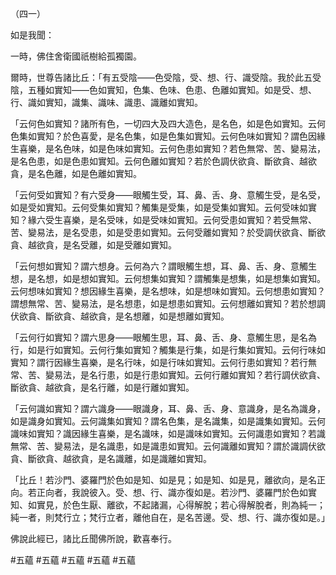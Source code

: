 （四一）

如是我聞：

一時，佛住舍衛國祇樹給孤獨園。

爾時，世尊告諸比丘：「有五受陰——色受陰，受、想、行、識受陰。我於此五受陰，五種如實知——色如實知，色集、色味、色患、色離如實知。如是受、想、行、識如實知，識集、識味、識患、識離如實知。

「云何色如實知？諸所有色，一切四大及四大造色，是名色，如是色如實知。云何色集如實知？於色喜愛，是名色集，如是色集如實知。云何色味如實知？謂色因緣生喜樂，是名色味，如是色味如實知。云何色患如實知？若色無常、苦、變易法，是名色患，如是色患如實知。云何色離如實知？若於色調伏欲貪、斷欲貪、越欲貪，是名色離，如是色離如實知。

「云何受如實知？有六受身——眼觸生受，耳、鼻、舌、身、意觸生受，是名受，如是受如實知。云何受集如實知？觸集是受集，如是受集如實知。云何受味如實知？緣六受生喜樂，是名受味，如是受味如實知。云何受患如實知？若受無常、苦、變易法，是名受患，如是受患如實知。云何受離如實知？於受調伏欲貪、斷欲貪、越欲貪，是名受離，如是受離如實知。

「云何想如實知？謂六想身。云何為六？謂眼觸生想，耳、鼻、舌、身、意觸生想，是名想，如是想如實知。云何想集如實知？謂觸集是想集，如是想集如實知。云何想味如實知？想因緣生喜樂，是名想味，如是想味如實知。云何想患如實知？謂想無常、苦、變易法，是名想患，如是想患如實知。云何想離如實知？若於想調伏欲貪、斷欲貪、越欲貪，是名想離，如是想離如實知。

「云何行如實知？謂六思身——眼觸生思，耳、鼻、舌、身、意觸生思，是名為行，如是行如實知。云何行集如實知？觸集是行集，如是行集如實知。云何行味如實知？謂行因緣生喜樂，是名行味，如是行味如實知。云何行患如實知？若行無常、苦、變易法，是名行患，如是行患如實知。云何行離如實知？若行調伏欲貪、斷欲貪、越欲貪，是名行離，如是行離如實知。

「云何識如實知？謂六識身——眼識身，耳、鼻、舌、身、意識身，是名為識身，如是識身如實知。云何識集如實知？謂名色集，是名識集，如是識集如實知。云何識味如實知？識因緣生喜樂，是名識味，如是識味如實知。云何識患如實知？若識無常、苦、變易法，是名識患，如是識患如實知。云何識離如實知？謂於識調伏欲貪、斷欲貪、越欲貪，是名識離，如是識離如實知。

「比丘！若沙門、婆羅門於色如是知、如是見；如是知、如是見，離欲向，是名正向。若正向者，我說彼入。受、想、行、識亦復如是。若沙門、婆羅門於色如實知、如實見，於色生厭、離欲，不起諸漏，心得解脫；若心得解脫者，則為純一；純一者，則梵行立；梵行立者，離他自在，是名苦邊。受、想、行、識亦復如是。」

佛說此經已，諸比丘聞佛所說，歡喜奉行。



#五蘊
#五蘊
#五蘊
#五蘊
#五蘊
